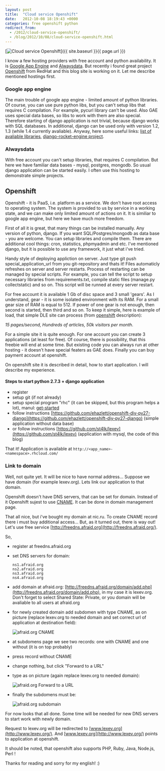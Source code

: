 ```yaml
---
layout: post
title:  "Cloud service Openshift"
date:   2012-10-08 18:19:43 +0000
categories: free openshift python
redirect_from:
  - /2012/cloud-service-openshift/
  - /blog/2012/10/08/cloud-service-openshift.html
---
```


[![Cloud service Openshift](/assets/images/posts/2012-10-08-cloud-service-openshift/openshift-icon.png "Cloud service Openshift")]({{ site.baseurl }}{{ page.url }})

I know a few hosting providers with free account and python availability. It is [Google App Engine](https://appengine.google.com/) and [Alwaysdata](https://www.alwaysdata.com/). But recently i found great project [Openshift](https://openshift.redhat.com/) from RedHat and this blog site is working on it. Let me describe mentioned hostings first.

<!--more-->

### Google app engine

The main trouble of google app engine - limited amount of python libraries. Of course, you can use pure python libs, but you can't setup libs that requires C compilation. For example, pycurl library can't be used. Also GAE uses special data bases, so libs to work with them are also special. Therefore starting of django application is not trivial, because django works with SQL databases. In additional, django can be used only with version 1.2, 1.3 (while 1.4 currently avaliable). Anyway, here some useful links: [list of avaliable libraries](https://developers.google.com/appengine/docs/python/tools/libraries27), [django-rocket-engine project](http://django-rocket-engine.readthedocs.org/).

### Alwaysdata

With free account you can't setup libraries, that requires C compilation. But here we have familiar data bases - mysql, postgres, mongodb. So usual django application can be started easily. I often use this hosting to demonstrate simple projects.

## Openshift

Openshift - it is PaaS, i.e. platform as a service. We don't have root access to operating system. The system is provided to us by service in a working state, and we can make only limited amount of actions on it. It is similiar to google app engine, but here we have much more freedom.

First of all it is great, that many things can be installed manually. Any version of python, django. If you want SQL/Postgres/mongodb as data base - you are welcome. You can setup libraries and compile them. There are additional cool things: cron, statistics, phpmyadmin and etc. I've mentioned django, but it is possible to use any framework, it just what i've tried.

Handy style of deploying appliction on server. Just type git push special_application_url from you git-repository and thats it! Files automaticly refreshes on server and server restarts. Process of restarting can be managed by special scripts. For example, you can tell the script to setup necessary libraries from requirements.txt, compile static files (manage.py collectstatic) and so on. This script will be runned at every server restart.

For free account it is available 1 Gb of disc space and 3 small 'gears'. As I understand, gear - it is some isolated environment with its RAM. For a small gear size of RAM is equal to 512. If power of one gear is not enough, then second is started, then third and so on. To keep it simple, here is example of load, that simple DLE site can process (from [openshift](https://openshift.redhat.com/community/developers/pricing) description):


_15 pages/second, Hundreds of articles, 50k visitors per month_.

For a simple site it is quite enough. For one account you can create 3 applications (at least for free). Of course, there is possibility, that this freebie will end at some time. But existing code you can always run at other hosting - it doesn't have special featers as GAE does. Finally you can buy payment account at openshift.

On openshift site it is described in detail, how to start application. I will describe my experience.

#### Steps to start python 2.7.3 + django application

- register
- setup git (if not already)
- setup special program "rhc" (it can be skipped, but this program helps a lot), manul: [get-started](https://openshift.redhat.com/community/get-started)
- follow instructions [https://github.com/ehazlett/openshift-diy-py27-django](https://github.com/ehazlett/openshift-diy-py27-django) (simple application without data base)
- or follow instructions [https://github.com/st4lk/lexev](https://github.com/st4lk/lexev) (application with mysql, the code of this blog)

That it! Application is available at `http://<app_name>-<namespace>.rhcloud.com/`


### Link to domain

Well, not quite yet. It will be nice to have normal address... Suppose we have domain (for example lexev.org). Lets link our application to that domain.

Openshift doesn't have DNS servers, that can be set for domain. Instead of it Openshift sujest to use [CNAME](http://en.wikipedia.org/wiki/CNAME_record). It can be done in domain management page.

That all nice, but i've bought my domain at nic.ru. To create CNAME record there i must buy additional access... But, as it turned out, there is way out! Let's use free service [http://freedns.afraid.org](http://freedns.afraid.org/).

So,

- register at freedns.afraid.org
- set DNS servers for domain:

	```
	ns1.afraid.org
	ns2.afraid.org
	ns3.afraid.org
	ns4.afraid.org
	```

- add domain at afraid.org: [http://freedns.afraid.org/domain/add.php](http://freedns.afraid.org/domain/add.php), in my case it is lexev.org. Don't forget to select Shared State: Private, or you domain will be avaliable to all users at afraid.org

- for newly created domain add subdomen with type CNAME, as on picture (replace lexev.org to needed domain and set correct url of application at destination field):

	![afraid.org CNAME](/assets/images/posts/2012-10-08-cloud-service-openshift/afraid.com-1.png "afraid.org CNAME")

- at subdomens page we see two records: one with CNAME and one without (it is on top probably)
- press record without CNAME
- change nothing, but click "Forward to a URL"
- type as on picture (again replace lexev.org to needed domain):

	![afraid.org Forward to a URL](/assets/images/posts/2012-10-08-cloud-service-openshift/afraid.com-2.png "afraid.org Forward to a URL")

- finally the subdomens must be:

	![afraid.org subdomain](/assets/images/posts/2012-10-08-cloud-service-openshift/afraid.com-3.png "afraid.org subdomain")

For now looks that all done. Some time will be needed for new DNS servers to start work with newly domain.

Request to lexev.org will be redirected to [www.lexev.org](http://www.lexev.org/). And [www.lexev.org](http://www.lexev.org/) points to application at openshift.

It should be noted, that openshift also supports PHP, Ruby, Java, Node.js, Perl !

Thanks for reading and sorry for my english! :)
